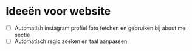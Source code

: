 # Ideeën voor website
- [ ] Automatish instagram profiel foto fetchen en gebruiken bij about me sectie
- [ ] Automatisch regio zoeken en taal aanpassen
